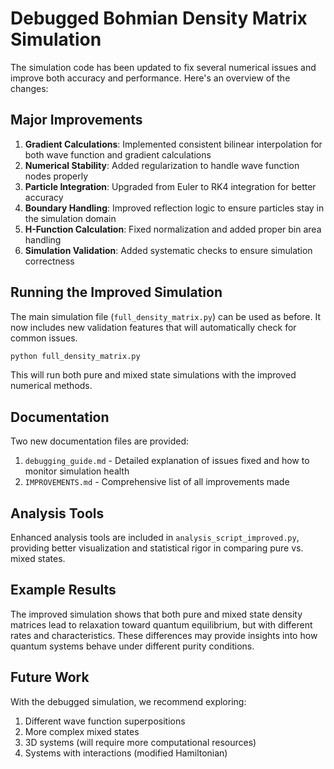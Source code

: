 # Debugged Bohmian Density Matrix Simulation

The simulation code has been updated to fix several numerical issues and improve both accuracy and performance. Here's an overview of the changes:

## Major Improvements

1. **Gradient Calculations**: Implemented consistent bilinear interpolation for both wave function and gradient calculations
2. **Numerical Stability**: Added regularization to handle wave function nodes properly
3. **Particle Integration**: Upgraded from Euler to RK4 integration for better accuracy
4. **Boundary Handling**: Improved reflection logic to ensure particles stay in the simulation domain
5. **H-Function Calculation**: Fixed normalization and added proper bin area handling
6. **Simulation Validation**: Added systematic checks to ensure simulation correctness

## Running the Improved Simulation

The main simulation file (`full_density_matrix.py`) can be used as before. It now includes new validation features that will automatically check for common issues.

```bash
python full_density_matrix.py
```

This will run both pure and mixed state simulations with the improved numerical methods.

## Documentation

Two new documentation files are provided:

1. `debugging_guide.md` - Detailed explanation of issues fixed and how to monitor simulation health
2. `IMPROVEMENTS.md` - Comprehensive list of all improvements made

## Analysis Tools

Enhanced analysis tools are included in `analysis_script_improved.py`, providing better visualization and statistical rigor in comparing pure vs. mixed states.

## Example Results

The improved simulation shows that both pure and mixed state density matrices lead to relaxation toward quantum equilibrium, but with different rates and characteristics. These differences may provide insights into how quantum systems behave under different purity conditions.

## Future Work

With the debugged simulation, we recommend exploring:

1. Different wave function superpositions
2. More complex mixed states
3. 3D systems (will require more computational resources)
4. Systems with interactions (modified Hamiltonian)